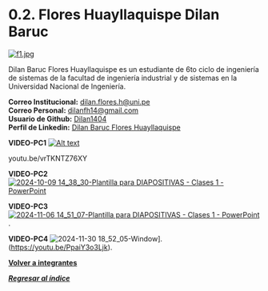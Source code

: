 # 0.2. Flores Huayllaquispe Dilan Baruc

[![f1.jpg](https://i.postimg.cc/Jh3cW5nN/f1.jpg)](https://postimg.cc/GB2sFYvt)

Dilan Baruc Flores Huayllaquispe es un estudiante de 6to ciclo de ingeniería de sistemas de la facultad de ingeniería industrial y de sistemas en la Universidad Nacional de Ingeniería.

**Correo Institucional:** dilan.flores.h@uni.pe\
**Correo Personal:** dilanfh14@gmail.com\
**Usuario de Github:** [Dilan1404](https://github.com/Dilan1404)\
**Perfil de Linkedin:** [Dilan Baruc Flores Huayllaquispe](https://www.linkedin.com/in/dilan-baruc-flores-huayllaquispe-3a09242a3/)

**VIDEO-PC1**
[![Alt text](https://img.youtube.com/vi/vrTKNTZ76XY?si=ZozTCfrq0UgBC_bz/0.jpg)](https://www.youtube.com/watch?v=vrTKNTZ76XY?si=ZozTCfrq0UgBC_bz)

youtu.be/vrTKNTZ76XY

**VIDEO-PC2**
[![2024-10-09 14_38_30-Plantilla para DIAPOSITIVAS - Clases 1  - PowerPoint](https://github.com/user-attachments/assets/6d4f850a-1b22-44cf-8dd4-6094c9c22980)](https://youtu.be/HNFynNJu0m4?si=3H0fQh6hs_4xjAVr)


**VIDEO-PC3**
[![2024-11-06 14_51_07-Plantilla para DIAPOSITIVAS - Clases 1  - PowerPoint](https://github.com/user-attachments/assets/0a429ee1-eb62-4630-8ebf-770e00da6876)](https://youtu.be/jDNAWa7YE44?si=-7f-ixIl5gW0Ubk9).


**VIDEO-PC4**
![2024-11-30 18_52_05-Window](https://github.com/user-attachments/assets/df5d3071-e016-4073-9fb5-9956af8d8506)].(https://youtu.be/PpaiY3o3Ljk).


**[Volver a integrantes](../../0/0.md)**

***[Regresar al índice](../../README.md)***



